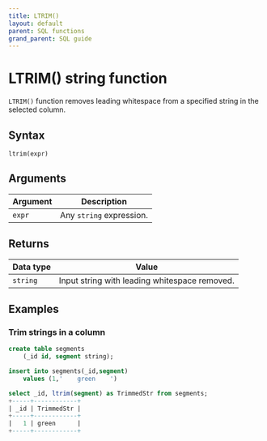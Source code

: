```yaml
---
title: LTRIM()
layout: default
parent: SQL functions
grand_parent: SQL guide
---
```


# LTRIM() string function

`LTRIM()` function removes leading whitespace from a specified string in the selected column.

## Syntax

```
ltrim(expr)
```

## Arguments

| Argument | Description |
|---|---|
| `expr` | Any `string` expression. |

## Returns

| Data type | Value |
|---|---|
| `string` | Input string with leading whitespace removed. |

## Examples

### Trim strings in a column

```sql
create table segments
    (_id id, segment string);

insert into segments(_id,segment)
    values (1,'    green    ')

select _id, ltrim(segment) as TrimmedStr from segments;
+-----+------------+
| _id | TrimmedStr |
+-----+------------+
|   1 | green      |
+-----+------------+
```

